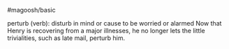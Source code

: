 #magoosh/basic

perturb (verb): disturb in mind or cause to be worried or alarmed 
Now that Henry is recovering from a major illnesses, he no longer lets the little trivialities, such as late 
mail, perturb him. 
